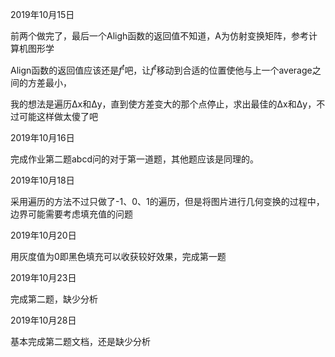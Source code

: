2019年10月15日

前两个做完了，最后一个Aligh函数的返回值不知道，A为仿射变换矩阵，参考计算机图形学 



Align函数的返回值应该还是$f^t$吧，让$f^t$移动到合适的位置使他与上一个average之间的方差最小，

我的想法是遍历Δx和Δy，直到使方差变大的那个点停止，求出最佳的Δx和Δy，不过可能这样做太傻了吧

2019年10月16日

完成作业第二题abcd问的对于第一道题，其他题应该是同理的。

2019年10月18日

采用遍历的方法不过只做了-1、0、1的遍历，但是将图片进行几何变换的过程中，边界可能需要考虑填充值的问题

2019年10月20日

用灰度值为0即黑色填充可以收获较好效果，完成第一题

2019年10月23日

完成第二题，缺少分析

2019年10月28日

基本完成第二题文档，还是缺少分析